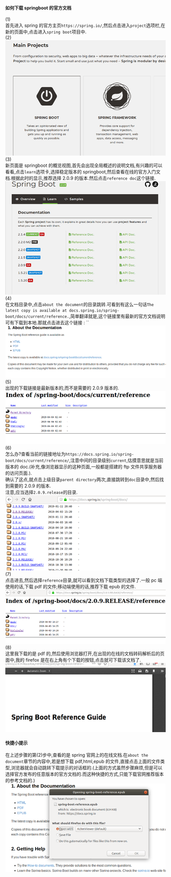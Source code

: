 #### 如何下载 springboot 的官方文档

(1)  
首先进入 spring 的官方主页`https://spring.io/`,然后点击进入`project`选项栏,在新的页面中,点击进入`spring boot`项目中.  
(2)  
![](assets/springboot2-快速开始-7d523051.png)  
(3)  
新页面是 springboot 的概览视图,首先会出现全局概述的说明文档,有兴趣的可以看看,点击`learn`选项卡,选择稳定版本的 springboot,然后查看在线的官方入门文档.根据此时的显示,推荐选择 2.0.9 的版本.然后点击`reference doc`这个链接.  
![](assets/springboot2-快速开始-8ffa15c9.png)  
(4)  
在文档目录中,点击`about the document`的目录跳转.可看到有这么一句话`The latest copy is available at docs.spring.io/spring-boot/docs/current/reference.`,简单翻译就是,这个链接里有最新的官方文档说明可有下载到本地.那就点击进去这个链接 : ``  
![](assets/springboot2-快速开始-97568368.png)  
(5)  
出现的下载链接是最新版本的,而不是需要的 2.0.9 版本的.  
![](assets/springboot2-快速开始-23b7f2d6.png)  
(6)  
怎么办?查看当前的链接地址为`https://docs.spring.io/spring-boot/docs/current/reference/`,注意中间的目录级别`current`,估摸意思就是当前版本的 doc.(补充,像浏览器显示的这种页面,一般都是搭建的 ftp 文件共享服务器的访问页面.).  
确认了这点,就点击上级目录`parent directory`两次,直接跳转到`doc`目录中,然后找到需要的 2.0.9 的版本.  
注意,应当选择`2.0.9.release`的目录.  
![](assets/springboot2-快速开始-535db838.png)  
(7)  
点击进去,然后选择`reference`目录,就可以看到文档下载类型的选择了.一般 pc 端使用的话,下载 pdf 的文件;移动端使用的话,推荐下载 epub 的文件.  
![](assets/springboot2-快速开始-f4ded4ac.png)  
(8)  
这里我下载的是 pdf 的,然后使用浏览器打开,在出现的在线的文档转码解析后的页面中,我的 firefox 是在右上角有个下载的按钮,点击就可下载该文档了.  
![](assets/springboot2-快速开始-0526e69f.png)

#### 快捷小提示

在上述步骤的第(2)步中,查看的是 spring 官网上的在线文档.在`about the document`章节的内容中,若是想下载 pdf,html,epub 的文件,直接点击上面的文件类型,浏览器就会自动跳转下载提示的对话框的.(上面的方式虽然步骤麻烦,但是可以选择官方发布的任意版本的官方文档的.而这种快捷的方式,只能下载官网推荐版本的参考文档的.)  
![](assets/springboot2-快速开始-d71c71ad.png)
